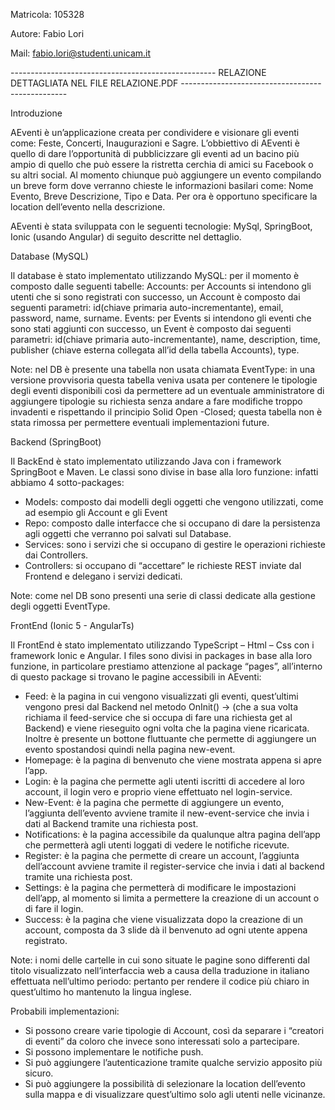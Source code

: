 Matricola: 105328

Autore: Fabio Lori

Mail: fabio.lori@studenti.unicam.it

--------------------------------------------------- RELAZIONE DETTAGLIATA NEL FILE RELAZIONE.PDF -------------------------------------------------


Introduzione

AEventi è un’applicazione creata per condividere e visionare gli eventi come: Feste, Concerti, Inaugurazioni e Sagre.
L’obbiettivo di AEventi è quello di dare l’opportunità di pubblicizzare gli eventi ad un bacino più ampio di quello che può essere la ristretta cerchia di amici su Facebook o su altri social.
Al momento chiunque può aggiungere un evento compilando un breve form dove verranno chieste le informazioni basilari come: Nome Evento, Breve Descrizione, Tipo e Data. Per ora è opportuno specificare la location dell’evento nella descrizione.

AEventi è stata sviluppata con le seguenti tecnologie: MySql, SpringBoot, Ionic (usando Angular) di seguito descritte nel dettaglio.

Database (MySQL)

Il database è stato implementato utilizzando MySQL: per il momento è composto dalle seguenti tabelle:
Accounts: per Accounts si intendono gli utenti che si sono registrati con successo, un Account è composto dai seguenti parametri: id(chiave primaria auto-incrementante), email, password, name, surname.
Events: per Events si intendono gli eventi che sono stati aggiunti con successo, un Event è composto dai seguenti parametri: id(chiave primaria auto-incrementante), name, description, time, publisher (chiave esterna collegata all’id della tabella Accounts), type.

Note: nel DB è presente una tabella non usata chiamata EventType: in una versione provvisoria questa tabella veniva usata per contenere le tipologie degli eventi disponibili così da permettere ad un eventuale amministratore di aggiungere tipologie su richiesta senza andare a fare modifiche troppo invadenti e rispettando il principio Solid Open -Closed; questa tabella non è stata rimossa per permettere eventuali implementazioni future.


Backend (SpringBoot)

Il BackEnd è stato implementato utilizzando Java con i framework SpringBoot e Maven.
Le classi sono divise in base alla loro funzione: infatti abbiamo 4 sotto-packages:
- Models: composto dai modelli degli oggetti che vengono utilizzati, come ad esempio gli Account e gli Event
- Repo: composto dalle interfacce che si occupano di dare la persistenza agli oggetti che verranno poi salvati sul Database.
- Services: sono i servizi che si occupano di gestire le operazioni richieste dai Controllers.
- Controllers: si occupano di “accettare” le richieste REST inviate dal Frontend e delegano i servizi dedicati.

Note: come nel DB sono presenti una serie di classi dedicate alla gestione degli oggetti EventType.

FrontEnd (Ionic 5 - AngularTs)

Il FrontEnd è stato implementato utilizzando TypeScript – Html – Css con i framework Ionic e Angular.
I files sono divisi in packages in base alla loro funzione, in particolare prestiamo attenzione al package “pages”, all’interno di questo package si trovano le pagine accessibili in AEventi:
- Feed: è la pagina in cui vengono visualizzati gli eventi, quest’ultimi vengono presi dal Backend nel metodo OnInit() -> (che a sua volta richiama il feed-service che si occupa di fare una richiesta get al Backend) e viene rieseguito ogni volta che la pagina viene ricaricata. Inoltre è presente un bottone fluttuante che permette di aggiungere un evento spostandosi quindi nella pagina new-event. 
- Homepage: è la pagina di benvenuto che viene mostrata appena si apre l’app.
- Login: è la pagina che permette agli utenti iscritti di accedere al loro account, il login vero e proprio viene effettuato nel login-service.
- New-Event: è la pagina che permette di aggiungere un evento, l’aggiunta dell’evento avviene tramite il new-event-service che invia i dati al Backend tramite una richiesta post.
- Notifications: è la pagina accessibile da qualunque altra pagina dell’app che permetterà agli utenti loggati di vedere le notifiche ricevute. 
- Register: è la pagina che permette di creare un account, l’aggiunta dell’account avviene tramite il register-service che invia i dati al backend tramite una richiesta post.
- Settings: è la pagina che permetterà di modificare le impostazioni dell’app, al momento si limita a permettere la creazione di un account o di fare il login.
- Success: è la pagina che viene visualizzata dopo la creazione di un account, composta da 3 slide dà il benvenuto ad ogni utente appena registrato.

Note: i nomi delle cartelle in cui sono situate le pagine sono differenti dal titolo visualizzato nell’interfaccia web a causa della traduzione in italiano effettuata nell’ultimo periodo: pertanto per rendere il codice più chiaro in quest’ultimo ho mantenuto la lingua inglese.

Probabili implementazioni: 
-  Si possono creare varie tipologie di Account, così da separare i “creatori di eventi” da coloro che invece sono interessati solo a partecipare.
-  Si possono implementare le notifiche push.
-  Si può aggiungere l’autenticazione tramite qualche servizio apposito più sicuro.
-  Si può aggiungere la possibilità di selezionare la location dell’evento sulla mappa e di visualizzare quest’ultimo solo agli utenti nelle vicinanze.




